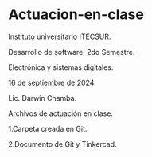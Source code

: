 # Actuacion-en-clase
Instituto universitario ITECSUR.

Desarrollo de software, 2do Semestre.

Electrónica y sistemas digitales.

16 de septiembre de 2024.

Lic. Darwin Chamba.

Archivos de actuación en clase.

1.Carpeta creada en Git.

2.Documento de Git y Tinkercad.
